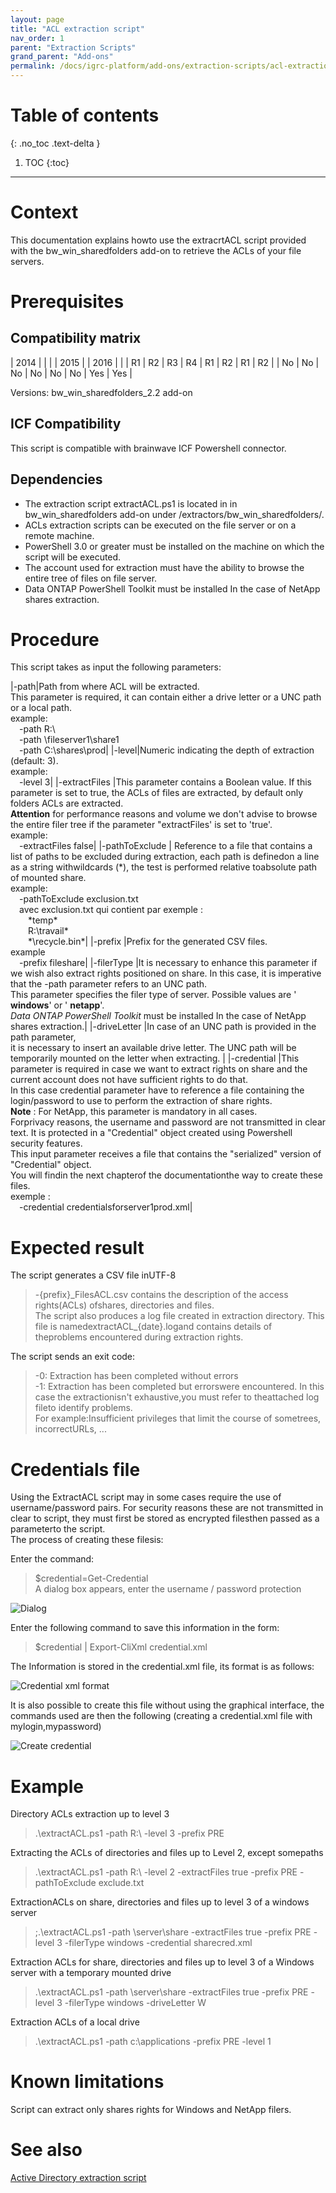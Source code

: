 ```yaml
---
layout: page
title: "ACL extraction script"
nav_order: 1
parent: "Extraction Scripts"
grand_parent: "Add-ons"
permalink: /docs/igrc-platform/add-ons/extraction-scripts/acl-extraction-script/
---
```


# Table of contents
{: .no_toc .text-delta }

1. TOC
{:toc}
---

# Context

This documentation explains howto use the extracrtACL script provided with the bw\_win\_sharedfolders add-on to retrieve the ACLs of your file servers.

# Prerequisites

## Compatibility matrix

| 2014 |  |  |  | 2015 |  |  2016 |  |
|  R1  | R2 |  R3 |  R4 |  R1 |  R2 |  R1 |  R2 |
|  No  | No |  No |  No |  No |  No | Yes | Yes |

Versions: bw\_win\_sharedfolders\_2.2 add-on

## ICF Compatibility

This script is compatible with brainwave ICF Powershell connector.

## Dependencies

- The extraction script extractACL.ps1 is located in in bw\_win\_sharedfolders add-on under /extractors/bw\_win\_sharedfolders/.
- ACLs extraction scripts can be executed on the file server or on a remote machine.
- PowerShell 3.0 or greater must be installed on the machine on which the script will be executed.
- The account used for extraction must have the ability to browse the entire tree of files on file server.
- Data ONTAP PowerShell Toolkit must be installed In the case of NetApp shares extraction.

# Procedure

This script takes as input the following parameters:

|-path|Path from where ACL will be extracted. <br>This parameter is required, it can contain either a drive letter or a UNC path or a local path.<br>example:<br>&emsp;-path R:\ <br> &emsp;-path \\fileserver1\share1 <br> &emsp;-path C:\shares\prod|
|-level|Numeric indicating the depth of extraction (default: 3).<br>example:<br>&emsp;-level 3|
|-extractFiles |This parameter contains a Boolean value. If this parameter is set to true, the ACLs of files are extracted, by default only folders ACLs are extracted.<br>**Attention** for performance reasons and volume we don't advise to browse the entire filer tree if the parameter "extractFiles' is set to 'true'.<br> example:<br>&emsp;-extractFiles false|
|-pathToExclude | Reference to a file that contains a list of paths to be excluded during extraction, each path is definedon a line as a string withwildcards (\*), the test is performed relative toabsolute path of mounted share.<br>example:<br>&emsp;-pathToExclude exclusion.txt<br>&emsp;avec exclusion.txt qui contient par exemple :<br>&emsp;&emsp;\*temp\*<br>&emsp;&emsp;R:\travail\*<br>&emsp;&emsp;\*\recycle.bin\*|
|-prefix |Prefix for the generated CSV files.<br>example<br>&emsp;-prefix fileshare|
|-filerType |It is necessary to enhance this parameter if we wish also extract rights positioned on share. In this case, it is imperative that the -path parameter refers to an UNC path.<br>This parameter specifies the filer type of server. Possible values are ' **windows**' or ' **netapp**'.<br> _Data ONTAP PowerShell Toolkit_ must be installed In the case of NetApp shares extraction.|
|-driveLetter |In case of an UNC path is provided in the path parameter,<br> it is necessary to insert an available drive letter. The UNC path will be temporarily mounted on the letter when extracting. |
|-credential |This parameter is required in case we want to extract rights on share and the current account does not have sufficient rights to do that. <br>In this case credential parameter have to reference a file containing the login/password to use to perform the extraction of share rights.<br> **Note** : For NetApp, this parameter is mandatory in all cases.<br> Forprivacy reasons, the username and password are not transmitted in clear text. It is protected in a "Credential" object created using Powershell security features.<br>This input parameter receives a file that contains the "serialized"  version of "Credential" object.<br>You will findin the next chapterof the documentationthe way to create these files.<br>exemple :<br>&emsp;-credential credentialsforserver1prod.xml|

# Expected result

The script generates a CSV file inUTF-8   
> -{prefix}\_FilesACL.csv contains the description of the access rights(ACLs) ofshares, directories and files.   
The script also produces a log file created in extraction directory. This file is namedextractACL\_{date}.logand contains details of theproblems encountered during extraction rights.   

The script sends an exit code:   
> -0: Extraction has been completed without errors   
> -1: Extraction has been completed but errorswere encountered. In this case the extractionisn't exhaustive,you must refer to theattached log fileto identify problems.   
For example:Insufficient privileges that limit the course of sometrees, incorrectURLs, ...

# Credentials file

Using the ExtractACL script may in some cases require the use of username/password pairs. For security reasons these are not transmitted in clear to script, they must first be stored as encrypted filesthen passed as a parameterto the script.   
The process of creating these filesis:   

Enter the command:   
> $credential=Get-Credential   
A dialog box appears, enter the username / password protection   

![Dialog](../images/credential_dialog.png "Dialog")

Enter the following command to save this information in the form:   
> $credential \| Export-CliXml credential.xml

The Information is stored in the credential.xml file, its format is as follows:   

![Credential xml format](../images/credential_xml_format.png "Credential xml format")

It is also possible to create this file without using the graphical interface, the commands used are then the following (creating a credential.xml  file with mylogin,mypassword)

![Create credential](../images/create_cred.png "Create credential")

# Example

Directory ACLs extraction up to level 3   
> .\extractACL.ps1 -path R:\ -level 3 -prefix PRE

Extracting the ACLs of directories and files up to Level 2, except somepaths     
> .\extractACL.ps1 -path R:\ -level 2 -extractFiles true -prefix PRE -pathToExclude exclude.txt

ExtractionACLs on share, directories and files up to level 3 of a windows server   
> ;.\extractACL.ps1 -path \\server\share -extractFiles true -prefix PRE -level 3 -filerType windows -credential sharecred.xml

Extraction ACLs for share, directories and files up to level 3 of a Windows server with a temporary mounted drive   
> .\extractACL.ps1 -path \\server\share -extractFiles true -prefix PRE -level 3 -filerType windows -driveLetter W

Extraction ACLs of a local drive   
> .\extractACL.ps1 -path c:\applications -prefix PRE -level 1

# Known limitations

Script can extract only shares rights for Windows and NetApp filers.

# See also

[Active Directory extraction script](igrc-platform/add-ons/extraction-scripts/ad-extraction-script.md)
